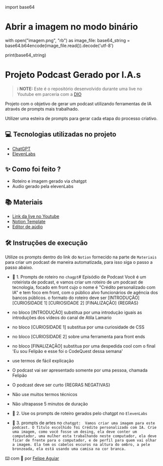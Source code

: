 
 import base64

# Abrir a imagem no modo binário
with open("imagem.png", "rb") as image_file:
    base64_string = base64.b64encode(image_file.read()).decode('utf-8')

print(base64_string)
  

# Projeto Podcast Gerado por I.A.s


 > ℹ️ **NOTE:** Este é o repositório desenvolvido durante uma live no Youtube em parceria com a [DIO](https://dio.me)

Projeto com o objetivo de gerar um podcast utilizando ferramentas de IA através de prompts mais trabalhado.

Utilizer uma esteira de prompts para gerar cada etapa do processo criativo.

## 💻 Tecnologias utilizadas no projeto

- [ChatGPT](https://chat.openai.com/) 
- [ElevenLabs](https://beta.elevenlabs.io/)


## ✨ Como foi feito ?

- Roteiro e imagem gerado via chatgpt
- Audio gerado pela elevenLabs

## 📚 Materiais

- [Link da live no Youtube](https://www.youtube.com)
- [Notion Template](https://helpful-jump-17b.notion.site/PAS-Podcast-AI-Studio-210489e15d7a4a73b743bb159e45d06f?pvs=4)
- [Editor de aúdio](https://www.capcut.com/editor?from_page=landing_page&__action_from=picture_V%C3%ADdeos%20profissionais%20em%20minutos,%20n%C3%A3o%20em%20horas.)


## 🛠️ Instruções de execução

Utilize os prompts dentro do link do `Notion` fornecido na parte de `Materiais` para criar um podcast de maneira automatizada, para isso siga o passo a passo abaixo.

- 🤖 1. Prompts de roteiro no `chagpt`# Episódio de Podcast 
Você é um roteirista de podcast, e vamos criar um roteiro de um podcast de tecnologia, focado em front cujo o nome é "Crédito personalizado com IA" e tem foco em front, com o público alvo funcionários de agência dos bancos públicos.
o formato do roteiro deve ser 
[INTRODUÇÃO] 
[CURIOSIDADE 1] 
[CURIOSIDADE 2] 
[FINALIZAÇÃO] 
{REGRAS} 
- no bloco [INTRODUÇÃO] substitua por uma introdução iguais as introduções dos vídeos do canal de Atila Lamario 
- no bloco [CURIOSIDADE 1] substitua por uma curiosidade de CSS 
- no bloco [CURIOSIDADE 2] sobre uma ferramenta para front ends 
- no bloco [FINALIZAÇÃO] substitua por uma despedida cool com o final 'Eu sou Felipão e esse foi o CodeQuest dessa semana' 
- use termos de fácil explicação 
- O podcast vai ser apresentado somente por uma pessoa, chamada Felipão 
- O podcast deve ser curto 
{REGRAS NEGATIVAS} 
- Não use muitos termos técnicos 
- Não ultrapasse 5 minutos de duração

- 🤖 2. Use os prompts de roteiro gerados pelo chatgpt no  `ElevenLabs`
- 🤖 3. prompts de artes no `chatgpt:  Vamos criar uma imagem para este podcast. O Titulo escolhido foi Crédito personalizado com IA. Crie uma imagem, como você fosse um desing, ela deve conter um computador, uma mulher esta trabalhando neste computador, ela deve ficar de frente para o computador, e de perfil para quem vai olhar a imagem. Ela tem os cabelos escuros na altura do ombro, a pele bronzeada, ela está usando uma camisa na cor branca.`


  
⌨️ com 💜 por [Felipe Aguiar](https://github.com/felipeAguiarCode)
